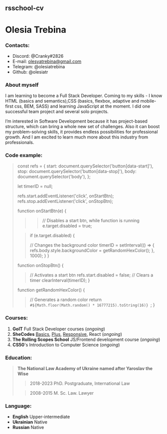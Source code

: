 ## rsschool-cv

# Olesia Trebina

### Contacts:

- Discord: @Cranky#2826
- E-mail: olesyatrebina@gmail.com
- Telegram: @olesiatrebina
- Github: @olesiatr

### About myself

I am learning to become a Full Stack Developer. Coming to my skills - I know HTML (basics and semantics),CSS (basics, flexbox, adaptive and mobile-first css, BEM, SASS) and learning JavaScript at the moment. I did one successful team project and several solo projects.

I’m interested in Software Development because it has project-based structure, which can bring a whole new set of challenges. Also it can boost my problem-solving skills, it provides endless possibilities for professional growth. And I am excited to learn much more about this industry from professionals.

### Code example:

> const refs = {
> start: document.querySelector('button[data-start]'),
> stop: document.querySelector('button[data-stop]'),
> body: document.querySelector('body'),
> };
>
> let timerID = null;
>
> refs.start.addEventListener('click', onStartBtn);
> refs.stop.addEventListener('click', onStopBtn);
>
> function onStartBtn(e) {
>
> > > // Disables a start btn, while function is running
> > > e.target.disabled = true;
>
> > if (e.target.disabled) {
> >
> > // Changes the <body> background color
> > timerID = setInterval(() => {
> > refs.body.style.backgroundColor = getRandomHexColor();
> > }, 1000);
> > }
> > }
>
> function onStopBtn() {
>
> > // Activates a start btn
> > refs.start.disabled = false;
> > // Clears a timer
> > clearInterval(timerID);
> > }
>
> function getRandomHexColor() {
>
> > // Generates a random color
> > return `#${Math.floor(Math.random() * 16777215).toString(16)} `;
> > }

### Courses:

1. **GoIT** Full Stack Developer courses (_ongoing_)
2. **SheCodes** [Basics](https://www.shecodes.io/certificates/969ee2246449988ba49a5c7a87a00534), [Plus](https://www.shecodes.io/certificates/13867a2a6a15bf268260e0bf23cfcd35), [Responsive](https://www.shecodes.io/certificates/482a7637bebb87d5135b3476e4325680), React (_ongoing_)
3. **The Rolling Scopes School** JS/Frontend development course (_ongoing_)
4. **CS50**'s Introduction to Computer Science (_ongoing_)

### Education:

> **The National Law Academy of Ukraine named after Yaroslav the Wise**
>
> > 2018-2023 PhD. Postgraduate, International Law
>
> > 2008-2015 M. Sc. Law. Lawyer

### Language:

- **English**
  Upper-intermediate
- **Ukrainian**
  Native
- **Russian**
  Native
